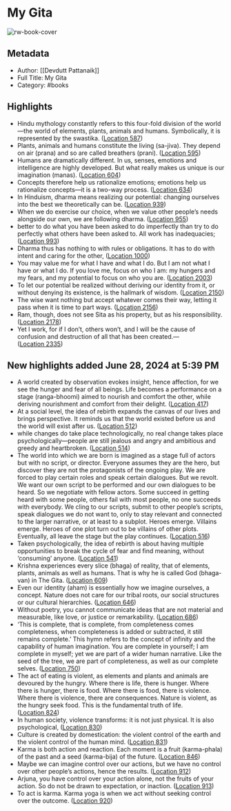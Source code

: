 # My Gita

![rw-book-cover](https://images-na.ssl-images-amazon.com/images/I/41Rznlq3bxL._SL200_.jpg)

## Metadata
- Author: [[Devdutt Pattanaik]]
- Full Title: My Gita
- Category: #books

## Highlights
- Hindu mythology constantly refers to this four-fold division of the world—the world of elements, plants, animals and humans. Symbolically, it is represented by the swastika. ([Location 587](https://readwise.io/to_kindle?action=open&asin=B0171TCXSO&location=587))
- Plants, animals and humans constitute the living (sa-jiva). They depend on air (prana) and so are called breathers (prani). ([Location 595](https://readwise.io/to_kindle?action=open&asin=B0171TCXSO&location=595))
- Humans are dramatically different. In us, senses, emotions and intelligence are highly developed. But what really makes us unique is our imagination (manas). ([Location 604](https://readwise.io/to_kindle?action=open&asin=B0171TCXSO&location=604))
- Concepts therefore help us rationalize emotions; emotions help us rationalize concepts—it is a two-way process. ([Location 634](https://readwise.io/to_kindle?action=open&asin=B0171TCXSO&location=634))
- In Hinduism, dharma means realizing our potential: changing ourselves into the best we theoretically can be. ([Location 939](https://readwise.io/to_kindle?action=open&asin=B0171TCXSO&location=939))
- When we do exercise our choice, when we value other people’s needs alongside our own, we are following dharma. ([Location 955](https://readwise.io/to_kindle?action=open&asin=B0171TCXSO&location=955))
- better to do what you have been asked to do imperfectly than try to do perfectly what others have been asked to. All work has inadequacies; ([Location 993](https://readwise.io/to_kindle?action=open&asin=B0171TCXSO&location=993))
- Dharma thus has nothing to with rules or obligations. It has to do with intent and caring for the other, ([Location 1000](https://readwise.io/to_kindle?action=open&asin=B0171TCXSO&location=1000))
- You may value me for what I have and what I do. But I am not what I have or what I do. If you love me, focus on who I am: my hungers and my fears, and my potential to focus on who you are. ([Location 2003](https://readwise.io/to_kindle?action=open&asin=B0171TCXSO&location=2003))
- To let our potential be realized without deriving our identity from it, or without denying its existence, is the hallmark of wisdom. ([Location 2150](https://readwise.io/to_kindle?action=open&asin=B0171TCXSO&location=2150))
- The wise want nothing but accept whatever comes their way, letting it pass when it is time to part ways. ([Location 2156](https://readwise.io/to_kindle?action=open&asin=B0171TCXSO&location=2156))
- Ram, though, does not see Sita as his property, but as his responsibility. ([Location 2178](https://readwise.io/to_kindle?action=open&asin=B0171TCXSO&location=2178))
- Yet I work, for if I don’t, others won’t, and I will be the cause of confusion and destruction of all that has been created.— ([Location 2335](https://readwise.io/to_kindle?action=open&asin=B0171TCXSO&location=2335))
## New highlights added June 28, 2024 at 5:39 PM
- A world created by observation evokes insight, hence affection, for we see the hunger and fear of all beings. Life becomes a performance on a stage (ranga-bhoomi) aimed to nourish and comfort the other, while deriving nourishment and comfort from their delight. ([Location 417](https://readwise.io/to_kindle?action=open&asin=B0171TCXSO&location=417))
- At a social level, the idea of rebirth expands the canvas of our lives and brings perspective. It reminds us that the world existed before us and the world will exist after us. ([Location 512](https://readwise.io/to_kindle?action=open&asin=B0171TCXSO&location=512))
- while changes do take place technologically, no real change takes place psychologically—people are still jealous and angry and ambitious and greedy and heartbroken. ([Location 514](https://readwise.io/to_kindle?action=open&asin=B0171TCXSO&location=514))
- The world into which we are born is imagined as a stage full of actors but with no script, or director. Everyone assumes they are the hero, but discover they are not the protagonists of the ongoing play. We are forced to play certain roles and speak certain dialogues. But we revolt. We want our own script to be performed and our own dialogues to be heard. So we negotiate with fellow actors. Some succeed in getting heard with some people, others fail with most people, no one succeeds with everybody. We cling to our scripts, submit to other people’s scripts, speak dialogues we do not want to, only to stay relevant and connected to the larger narrative, or at least to a subplot. Heroes emerge. Villains emerge. Heroes of one plot turn out to be villains of other plots. Eventually, all leave the stage but the play continues. ([Location 516](https://readwise.io/to_kindle?action=open&asin=B0171TCXSO&location=516))
- Taken psychologically, the idea of rebirth is about having multiple opportunities to break the cycle of fear and find meaning, without ‘consuming’ anyone. ([Location 541](https://readwise.io/to_kindle?action=open&asin=B0171TCXSO&location=541))
- Krishna experiences every slice (bhaga) of reality, that of elements, plants, animals as well as humans. That is why he is called God (bhaga-van) in The Gita. ([Location 609](https://readwise.io/to_kindle?action=open&asin=B0171TCXSO&location=609))
- Even our identity (aham) is essentially how we imagine ourselves, a concept. Nature does not care for our tribal roots, our social structures or our cultural hierarchies. ([Location 646](https://readwise.io/to_kindle?action=open&asin=B0171TCXSO&location=646))
- Without poetry, you cannot communicate ideas that are not material and measurable, like love, or justice or remarkability. ([Location 686](https://readwise.io/to_kindle?action=open&asin=B0171TCXSO&location=686))
- ‘This is complete, that is complete, from completeness comes completeness, when completeness is added or subtracted, it still remains complete.’ This hymn refers to the concept of infinity and the capability of human imagination. You are complete in yourself; I am complete in myself; yet we are part of a wider human narrative. Like the seed of the tree, we are part of completeness, as well as our complete selves. ([Location 750](https://readwise.io/to_kindle?action=open&asin=B0171TCXSO&location=750))
- The act of eating is violent, as elements and plants and animals are devoured by the hungry. Where there is life, there is hunger. Where there is hunger, there is food. Where there is food, there is violence. Where there is violence, there are consequences. Nature is violent, as the hungry seek food. This is the fundamental truth of life. ([Location 824](https://readwise.io/to_kindle?action=open&asin=B0171TCXSO&location=824))
- In human society, violence transforms: it is not just physical. It is also psychological, ([Location 830](https://readwise.io/to_kindle?action=open&asin=B0171TCXSO&location=830))
- Culture is created by domestication: the violent control of the earth and the violent control of the human mind. ([Location 831](https://readwise.io/to_kindle?action=open&asin=B0171TCXSO&location=831))
- Karma is both action and reaction. Each moment is a fruit (karma-phala) of the past and a seed (karma-bija) of the future. ([Location 846](https://readwise.io/to_kindle?action=open&asin=B0171TCXSO&location=846))
- Maybe we can imagine control over our actions, but we have no control over other people’s actions, hence the results. ([Location 912](https://readwise.io/to_kindle?action=open&asin=B0171TCXSO&location=912))
- Arjuna, you have control over your action alone, not the fruits of your action. So do not be drawn to expectation, or inaction. ([Location 913](https://readwise.io/to_kindle?action=open&asin=B0171TCXSO&location=913))
- To act is karma. Karma yoga is when we act without seeking control over the outcome. ([Location 920](https://readwise.io/to_kindle?action=open&asin=B0171TCXSO&location=920))
